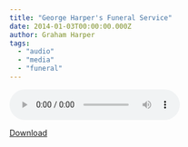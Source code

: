 ```yaml
---
title: "George Harper's Funeral Service"
date: 2014-01-03T00:00:00.000Z
author: Graham Harper
tags:
  - "audio"
  - "media"
  - "funeral"
---
```


<audio controls src="https://f001.backblazeb2.com/file/harperfamily-media/george-harpers-funeral-service.mp3"></audio>

[Download](https://f001.backblazeb2.com/file/harperfamily-media/george-harpers-funeral-service.mp3)
